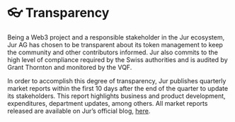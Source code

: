 # 👓 Transparency

Being a Web3 project and a responsible stakeholder in the Jur ecosystem, Jur AG has chosen to be transparent about its token management to keep the community and other contributors informed. Jur also commits to the high level of compliance required by the Swiss authorities and is audited by Grant Thornton and monitored by the VQF.

In order to accomplish this degree of transparency, Jur publishes quarterly market reports within the first 10 days after the end of the quarter to update its stakeholders. This report highlights business and product development, expenditures, department updates, among others. All market reports released are available on Jur’s official blog, [here](https://jur.io/blog/category/announcements/).
